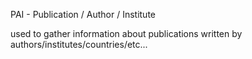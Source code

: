 PAI - Publication / Author / Institute

used to gather information about publications written by authors/institutes/countries/etc...